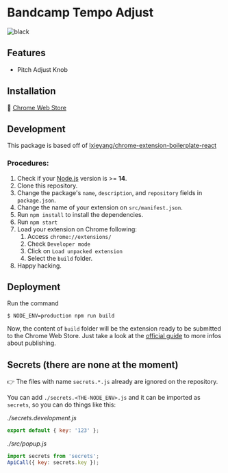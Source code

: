 # Bandcamp Tempo Adjust

![black](https://user-images.githubusercontent.com/241079/206376971-0f0bf648-40db-4489-a1a3-f44833a73736.png)

## Features

- Pitch Adjust Knob

## Installation

🔗 [Chrome Web Store](https://chrome.google.com/webstore/detail/bandcamp-tempo-slider/iniomjoihcjgakkfaebmcbnhmiobppel)

## Development 

This package is based off of [lxieyang/chrome-extension-boilerplate-react](https://github.com/lxieyang/chrome-extension-boilerplate-react)

### Procedures:

1. Check if your [Node.js](https://nodejs.org/) version is >= **14**.
2. Clone this repository.
3. Change the package's `name`, `description`, and `repository` fields in `package.json`.
4. Change the name of your extension on `src/manifest.json`.
5. Run `npm install` to install the dependencies.
6. Run `npm start`
7. Load your extension on Chrome following:
   1. Access `chrome://extensions/`
   2. Check `Developer mode`
   3. Click on `Load unpacked extension`
   4. Select the `build` folder.
8. Happy hacking.

## Deployment

Run the command

```
$ NODE_ENV=production npm run build
```

Now, the content of `build` folder will be the extension ready to be submitted to the Chrome Web Store. Just take a look at the [official guide](https://developer.chrome.com/webstore/publish) to more infos about publishing.

## Secrets (there are none at the moment)

:point_right: The files with name `secrets.*.js` already are ignored on the repository.

You can add `./secrets.<THE-NODE_ENV>.js` and it can be imported as `secrets`, so you can do things like this:

_./secrets.development.js_

```js
export default { key: '123' };
```

_./src/popup.js_

```js
import secrets from 'secrets';
ApiCall({ key: secrets.key });
```
